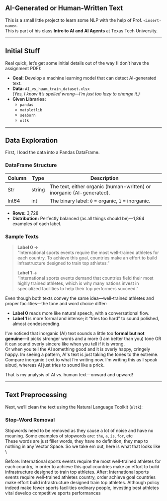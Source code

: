 ## AI-Generated or Human-Written Text

This is a small little project to learn some NLP with the help of Prof. `<insert-name>`.  
This is part of his class **Intro to AI and AI Agents** at Texas Tech University.

---

## Initial Stuff

Real quick, let’s get some initial details out of the way (I don’t have the assignment PDF):

- **Goal:** Develop a machine learning model that can detect AI-generated text.  
- **Data:** `AI_vs_huam_train_dataset.xlsx`  
  _(Yes, I know it’s spelled wrong—I’m just too lazy to change it.)_  
- **Given Libraries:**  
  - `pandas`  
  - `matplotlib`  
  - `seaborn`  
  - `nltk`  

---

## Data Exploration

First, I load the data into a Pandas DataFrame.

### DataFrame Structure

| Column | Type   | Description                                                             |
| ------ | ------ | ----------------------------------------------------------------------- |
| Str    | string | The text, either organic (human-written) or inorganic (AI-generated).    |
| Int64  | int    | The binary label: `0` = organic, `1` = inorganic.                       |

- **Rows:** 3,728  
- **Distribution:** Perfectly balanced (as all things should be)—1,864 examples of each label.

### Sample Texts

> **Label 0 →**  
> “International sports events require the most well-trained athletes for each country. To achieve this goal, countries make an effort to build infrastructure designed to train top athletes.”  
>
> **Label 1 →**  
> “International sports events demand that countries field their most highly trained athletes, which is why many nations invest in specialized facilities to help their top performers succeed.”

Even though both texts convey the same idea—well-trained athletes and proper facilities—the tone and word choice differ:

- **Label 0** reads more like natural speech, with a conversational flow.  
- **Label 1** is more formal and intense; it “tries too hard” to sound polished, almost condescending.

I’ve noticed that inorganic (AI) text sounds a little too **formal but not genuine**—it picks stronger words and a more (I am better than you) tone OR it can sound overly sincere like when you tell if it is wrong. \
Or when you tell the AI something good and it is overly happy, cringely happy. Im seeing a pattern, AI's text is just taking the tones to the extreme. \
Compare inorganic t ext to what I’m writing now. I’m writing this as I speak aloud, whereas AI just tries to sound like a prick.

That is my analysis of AI vs. human text—onward and upward!

---

## Text Preprocessing

Next, we’ll clean the text using the Natural Language Toolkit (`nltk`):

### Stop-Word Removal

Stopwords need to be removed as they cause a lot of noise and have no meaning. Some examples of stopwords are: `the`, `a`, `is`, `for`, etc \
These words are just filler words, they have no definition, they map to nothing in any Vector Space. So we take em out, here is what that looks like \

Before: International sports events require the most well-trained athletes for each country, in order to achieve this goal countries make an effort to build infrastructure designed to train top athletes.
After: International sports events require well-trained athletes country, order achieve goal countries make effort build infrastructure designed train top athletes. Although policy indeed make fewer sports facilities ordinary people, investing best athletes vital develop competitive sports performances

